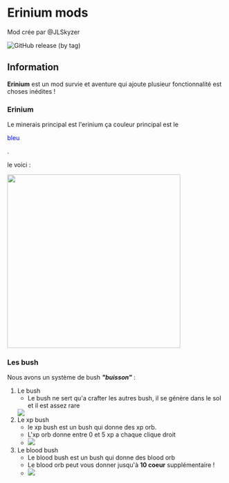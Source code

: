 # Erinium mods

Mod crée par @JLSkyzer

<img alt="GitHub release (by tag)" src="https://img.shields.io/github/downloads/jlskyzer/erinium/1.16.5/total?color=gren&label=Last%20for%201.16.5&logo=latest%20version%20for%201.16.5&logoColor=red&style=flat-square"> <img alt="" src="https://img.shields.io/github/v/release/JLSkyzer/erinium?include_prereleases&label=Latest%20version&style=for-the-badge"> <img alt="" src="https://img.shields.io/github/last-commit/JLSkyzer/erinium?color=lightgrey&label=Last%20update">

## Information
**Erinium** est un mod survie et aventure qui ajoute plusieur fonctionnalité est choses inédites !

### Erinium
Le minerais principal est l'erinium ça couleur principal est le <p style="color: blue;">bleu </p>.

le voici :

<img style="height: 400px;" src="https://i.imgur.com/VhXylti.png">

### Les bush

Nous avons un système de bush *__"buisson"__* : 
1. Le bush
    - Le bush ne sert qu'a crafter les autres bush, il se génère dans le sol et il est assez rare
    <img src="https://i.imgur.com/nx5Pc55.png">
2. Le xp bush
    - le xp bush est un bush qui donne des xp orb.
    - L'xp orb donne entre 0 et 5 xp a chaque clique droit
    - <img src="https://i.imgur.com/EaGTTCi.png">
3. Le blood bush
    - Le blood bush est un bush qui donne des blood orb
    - Le blood orb peut vous donner jusqu'à **10 __coeur__** supplémentaire !
    - <img src="https://i.imgur.com/w8bs8j6.png">
